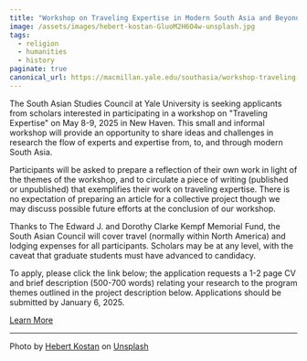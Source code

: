 ```yaml
---
title: "Workshop on Traveling Expertise in Modern South Asia and Beyond"
image: /assets/images/hebert-kostan-GluoM2H6O4w-unsplash.jpg
tags:
  - religion
  - humanities
  - history
paginate: true   
canonical_url: https://macmillan.yale.edu/southasia/workshop-traveling-expertise-modern-south-asia-and-beyond
---
```

The South Asian Studies Council at Yale University is seeking applicants from scholars interested in participating in a workshop on "Traveling Expertise" on May 8-9, 2025 in New Haven. This small and informal workshop will provide an opportunity to share ideas and challenges in research the flow of experts and expertise from, to, and through modern South Asia.  

Participants will be asked to prepare a reflection of their own work in light of the themes of the workshop, and to circulate a piece of writing (published or unpublished) that exemplifies their work on traveling expertise. There is no expectation of preparing an article for a collective project though we may discuss possible future efforts at the conclusion of our workshop.

Thanks to The Edward J. and Dorothy Clarke Kempf Memorial Fund, the South Asian Council will cover travel (normally within North America) and lodging expenses for all participants. Scholars may be at any level, with the caveat that graduate students must have advanced to candidacy. 

To apply, please click the link below; the application requests a 1-2 page CV and brief description (500-700 words) relating your research to the program themes outlined in the project description below. Applications should be submitted by January 6, 2025.

[Learn More](https://macmillan.yale.edu/southasia/workshop-traveling-expertise-modern-south-asia-and-beyond)

* * *
Photo by <a href="https://unsplash.com/@hebertkostan?utm_content=creditCopyText&utm_medium=referral&utm_source=unsplash">Hebert Kostan</a> on <a href="https://unsplash.com/photos/high-angle-photography-of-mountain-GluoM2H6O4w?utm_content=creditCopyText&utm_medium=referral&utm_source=unsplash">Unsplash</a>
      